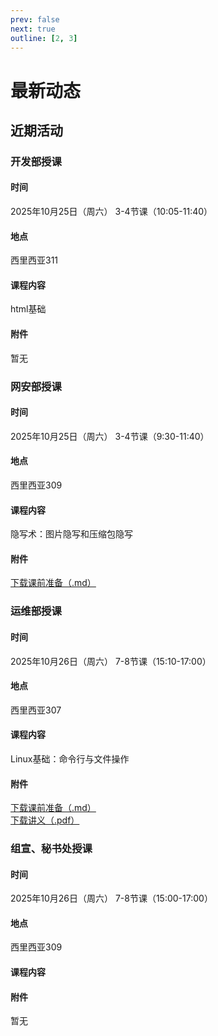 ```yaml
---
prev: false
next: true
outline: [2, 3]
---
```


# 最新动态

## 近期活动

### 开发部授课

#### 时间

2025年10月25日（周六） 3-4节课（10:05-11:40）

#### 地点

西里西亚311

#### 课程内容

html基础

#### 附件

暂无

### 网安部授课

#### 时间

2025年10月25日（周六） 3-4节课（9:30-11:40）

#### 地点

西里西亚309

#### 课程内容

隐写术：图片隐写和压缩包隐写

#### 附件

<a href="/activates/ctf/第一次授课-STEG-课前准备.md" download>下载课前准备（.md）</a>

### 运维部授课

#### 时间

2025年10月26日（周六） 7-8节课（15:10-17:00）

#### 地点

西里西亚307

#### 课程内容

Linux基础：命令行与文件操作

#### 附件

<a href="/activates/ops/INSTALL.md" download>下载课前准备（.md）</a>  
<a href="/docs/public/activates/ops/第一课：命令行与文件操作.pdf" download>下载讲义（.pdf）</a>

### 组宣、秘书处授课

#### 时间

2025年10月26日（周六） 7-8节课（15:00-17:00）

#### 地点

西里西亚309

#### 课程内容

#### 附件

暂无
